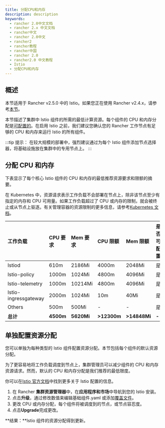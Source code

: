 ```yaml
---
title: 分配CPU和内存
description: description
keywords:
  - rancher 2.0中文文档
  - rancher 2.x 中文文档
  - rancher中文
  - rancher 2.0中文
  - rancher2
  - rancher教程
  - rancher中国
  - rancher 2.0
  - rancher2.0 中文教程
  - Istio
  - 分配CPU和内存
---
```


## 概述

本节适用于 Rancher v2.5.0 中的 Istio。如果您正在使用 Rancher v2.4.x，请参考[本节](/docs/rancher2/istio/2.3.x-2.4.x/_index)。

本节描述了集群中 Istio 组件的所需的最低计算资源。每个组件的 CPU 和内存分配是[可配置的](#配置资源分配)。在启用 Istio 之前，我们建议您确认您的 Rancher 工作节点有足够的 CPU 和内存来运行 Istio 的所有组件。

:::tip 提示：
在较大规模的部署中，强烈建议通过为每个 Istio 组件添加节点选择器，将基础设施放在集群中的专用节点上。
:::

## 分配 CPU 和内存

下表显示了每个核心 Istio 组件的 CPU 和内存的最低推荐资源要求和限额的摘要。

在 Kubernetes 中，资源请求表示工作负载不会部署在节点上，除非该节点至少有指定的内存和 CPU 可用量。如果工作负载超过了 CPU 或内存的限制，就会被终止或从节点上驱逐。有关管理容器的资源限制的更多信息，请参考[Kubernetes 文档](https://kubernetes.io/docs/concepts/configuration/manage-compute-resources-container/)。

| 工作负载             | CPU 要求  | Mem 要求   | CPU 限额    | Mem 限额     | 是否可配置 |
| :------------------- | :-------- | :--------- | :---------- | :----------- | :--------- |
| Istiod               | 610m      | 2186Mi     | 4000m       | 2048Mi       | 是         |
| Istio-policy         | 1000m     | 1024Mi     | 4800m       | 4096Mi       | 是         |
| Istio-telemetry      | 1000m     | 10214Mi    | 4800m       | 4096Mi       | 是         |
| Istio-ingressgateway | 2000m     | 1024Mi     | 10m         | 40Mi         | 是         |
| Others               | 500m      | 500Mi      | -           | -            | 是         |
| **总计**             | **4500m** | **5620Mi** | **>12300m** | **>14848Mi** | **-**      |

## 单独配置资源分配

您可以单独为每种类型的 Istio 组件配置资源分配。本节包括每个组件的默认资源分配。

为了更容易地将工作负载调度到节点上，集群管理员可以减少组件的 CPU 和内存资源请求。然而，默认的 CPU 和内存分配是我们推荐的最低限度。

你可以在[Istio 官方文档](https://istio.io/)中找到更多关于 Istio 配置的信息。

1. 在 Rancher **集群资源管理器**中，在**应用程序和市场**中导航到您的 Istio 安装。
1. 点击**升级**，通过修改数值来编辑基础组件.yaml 或添加[覆盖文件](/docs/rancher2/istio/2.5/setup/enable-istio-in-cluster/_index)。
1. 更改 CPU 或内存分配，每个组件将被调度到的节点，或节点容忍度。
1. 点击**Upgrade**完成更改。

**结果：**Istio 组件的资源分配得到更新。
